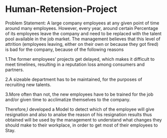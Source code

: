 # Human-Retension-Project
Problem Statement: A large company employees at any given point of time around many employees. However, every year, around certain Percentage of its employees leave the company and need to be replaced with the talent pool available in the job market. The management believes that this level of attrition (employees leaving, either on their own or because they got fired) is bad for the company, because of the following reasons 

1.The former employees’ projects get delayed, which makes it difficult to meet timelines, resulting in a reputation loss among consumers and partners.

2.A sizeable department has to be maintained, for the purposes of recruiting new talents.

3.More often than not, the new employees have to be trained for the job and/or given time to acclimatize themselves to the company.

Therefore,I developed a Model to detect which of the employee will give resignation and also to analse the reason of his resignation results thus obtained will be used by the management to understand what changes they should make to their workplace, in order to get most of their employees to Stay.
